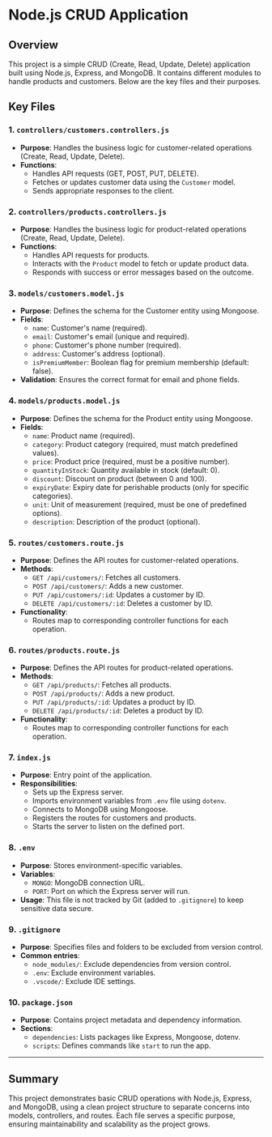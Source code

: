 # Node.js CRUD Application

## Overview

This project is a simple CRUD (Create, Read, Update, Delete) application built using Node.js, Express, and MongoDB. It contains different modules to handle products and customers. Below are the key files and their purposes.


## Key Files

### 1. `controllers/customers.controllers.js`

- **Purpose**: Handles the business logic for customer-related operations (Create, Read, Update, Delete).
- **Functions**: 
  - Handles API requests (GET, POST, PUT, DELETE).
  - Fetches or updates customer data using the `Customer` model.
  - Sends appropriate responses to the client.

### 2. `controllers/products.controllers.js`

- **Purpose**: Handles the business logic for product-related operations (Create, Read, Update, Delete).
- **Functions**:
  - Handles API requests for products.
  - Interacts with the `Product` model to fetch or update product data.
  - Responds with success or error messages based on the outcome.

### 3. `models/customers.model.js`

- **Purpose**: Defines the schema for the Customer entity using Mongoose.
- **Fields**:
  - `name`: Customer's name (required).
  - `email`: Customer's email (unique and required).
  - `phone`: Customer's phone number (required).
  - `address`: Customer's address (optional).
  - `isPremiumMember`: Boolean flag for premium membership (default: false).
- **Validation**: Ensures the correct format for email and phone fields.

### 4. `models/products.model.js`

- **Purpose**: Defines the schema for the Product entity using Mongoose.
- **Fields**:
  - `name`: Product name (required).
  - `category`: Product category (required, must match predefined values).
  - `price`: Product price (required, must be a positive number).
  - `quantityInStock`: Quantity available in stock (default: 0).
  - `discount`: Discount on product (between 0 and 100).
  - `expiryDate`: Expiry date for perishable products (only for specific categories).
  - `unit`: Unit of measurement (required, must be one of predefined options).
  - `description`: Description of the product (optional).
  
### 5. `routes/customers.route.js`

- **Purpose**: Defines the API routes for customer-related operations.
- **Methods**:
  - `GET /api/customers/`: Fetches all customers.
  - `POST /api/customers/`: Adds a new customer.
  - `PUT /api/customers/:id`: Updates a customer by ID.
  - `DELETE /api/customers/:id`: Deletes a customer by ID.
- **Functionality**:
  - Routes map to corresponding controller functions for each operation.

### 6. `routes/products.route.js`

- **Purpose**: Defines the API routes for product-related operations.
- **Methods**:
  - `GET /api/products/`: Fetches all products.
  - `POST /api/products/`: Adds a new product.
  - `PUT /api/products/:id`: Updates a product by ID.
  - `DELETE /api/products/:id`: Deletes a product by ID.
- **Functionality**:
  - Routes map to corresponding controller functions for each operation.

### 7. `index.js`

- **Purpose**: Entry point of the application.
- **Responsibilities**:
  - Sets up the Express server.
  - Imports environment variables from `.env` file using `dotenv`.
  - Connects to MongoDB using Mongoose.
  - Registers the routes for customers and products.
  - Starts the server to listen on the defined port.

### 8. `.env`

- **Purpose**: Stores environment-specific variables.
- **Variables**:
  - `MONGO`: MongoDB connection URL.
  - `PORT`: Port on which the Express server will run.
- **Usage**: This file is not tracked by Git (added to `.gitignore`) to keep sensitive data secure.

### 9. `.gitignore`

- **Purpose**: Specifies files and folders to be excluded from version control.
- **Common entries**:
  - `node_modules/`: Exclude dependencies from version control.
  - `.env`: Exclude environment variables.
  - `.vscode/`: Exclude IDE settings.
  
### 10. `package.json`

- **Purpose**: Contains project metadata and dependency information.
- **Sections**:
  - `dependencies`: Lists packages like Express, Mongoose, dotenv.
  - `scripts`: Defines commands like `start` to run the app.

---

## Summary

This project demonstrates basic CRUD operations with Node.js, Express, and MongoDB, using a clean project structure to separate concerns into models, controllers, and routes. Each file serves a specific purpose, ensuring maintainability and scalability as the project grows.

